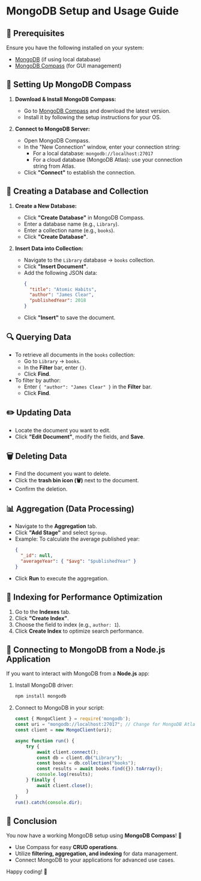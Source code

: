 # MongoDB Setup and Usage Guide

## 📌 Prerequisites
Ensure you have the following installed on your system:
- [MongoDB](https://www.mongodb.com/try/download/community) (if using local database)
- [MongoDB Compass](https://www.mongodb.com/products/compass) (for GUI management)

## 🚀 Setting Up MongoDB Compass
1. **Download & Install MongoDB Compass:**
   - Go to [MongoDB Compass](https://www.mongodb.com/products/compass) and download the latest version.
   - Install it by following the setup instructions for your OS.

2. **Connect to MongoDB Server:**
   - Open MongoDB Compass.
   - In the "New Connection" window, enter your connection string:
     - For a local database: `mongodb://localhost:27017`
     - For a cloud database (MongoDB Atlas): use your connection string from Atlas.
   - Click **"Connect"** to establish the connection.

## 📂 Creating a Database and Collection
1. **Create a New Database:**
   - Click **"Create Database"** in MongoDB Compass.
   - Enter a database name (e.g., `Library`).
   - Enter a collection name (e.g., `books`).
   - Click **"Create Database"**.

2. **Insert Data into Collection:**
   - Navigate to the `Library` database → `books` collection.
   - Click **"Insert Document"**.
   - Add the following JSON data:
     ```json
     {
       "title": "Atomic Habits",
       "author": "James Clear",
       "publishedYear": 2018
     }
     ```
   - Click **"Insert"** to save the document.

## 🔍 Querying Data
- To retrieve all documents in the `books` collection:
  - Go to `Library` → `books`.
  - In the **Filter** bar, enter `{}`.
  - Click **Find**.
- To filter by author:
  - Enter `{ "author": "James Clear" }` in the **Filter** bar.
  - Click **Find**.

## ✏️ Updating Data
- Locate the document you want to edit.
- Click **"Edit Document"**, modify the fields, and **Save**.

## 🗑️ Deleting Data
- Find the document you want to delete.
- Click the **trash bin icon (🗑️)** next to the document.
- Confirm the deletion.

## 📊 Aggregation (Data Processing)
- Navigate to the **Aggregation** tab.
- Click **"Add Stage"** and select `$group`.
- Example: To calculate the average published year:
  ```json
  {
    "_id": null,
    "averageYear": { "$avg": "$publishedYear" }
  }
  ```
- Click **Run** to execute the aggregation.

## 📌 Indexing for Performance Optimization
1. Go to the **Indexes** tab.
2. Click **"Create Index"**.
3. Choose the field to index (e.g., `author: 1`).
4. Click **Create Index** to optimize search performance.

## 🔌 Connecting to MongoDB from a Node.js Application
If you want to interact with MongoDB from a **Node.js** app:
1. Install MongoDB driver:
   ```sh
   npm install mongodb
   ```
2. Connect to MongoDB in your script:
   ```javascript
   const { MongoClient } = require('mongodb');
   const uri = "mongodb://localhost:27017"; // Change for MongoDB Atlas if needed
   const client = new MongoClient(uri);

   async function run() {
       try {
           await client.connect();
           const db = client.db("Library");
           const books = db.collection("books");
           const results = await books.find({}).toArray();
           console.log(results);
       } finally {
           await client.close();
       }
   }
   run().catch(console.dir);
   ```

## 🎯 Conclusion
You now have a working MongoDB setup using **MongoDB Compass**! 🚀
- Use Compass for easy **CRUD operations**.
- Utilize **filtering, aggregation, and indexing** for data management.
- Connect MongoDB to your applications for advanced use cases.

Happy coding! 🎉

